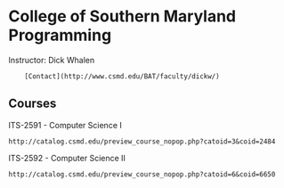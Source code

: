 College of Southern Maryland Programming
=======
Instructor: Dick Whalen

		[Contact](http://www.csmd.edu/BAT/faculty/dickw/)

Courses
-------

 ITS-2591 - Computer Science I

	http://catalog.csmd.edu/preview_course_nopop.php?catoid=3&coid=2484

 ITS-2592 - Computer Science II
 
	http://catalog.csmd.edu/preview_course_nopop.php?catoid=6&coid=6650
